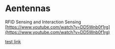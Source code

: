 # Aentennas

RFID Sensing and Interaction Sensing  
[https://www.youtube.com/watch?v=DD5Wnb0f1rg](https://www.youtube.com/watch?v=DD5Wnb0f1rg)

[test link](PrototypingSmartTextiles/.gitbook/assets/bobbin1.jpeg "image")

